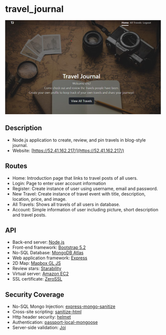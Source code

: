 # travel_journal
![Travel Journal home page](./public/img/home_page.jpg)

## Description
- Node.js application to create, review, and pin travels in blog-style journal.
- Website: [https://52.41.162.217/](https://52.41.162.217/)

## Routes
 - Home: Introduction page that links to travel posts of all users.
 - Login: Page to enter user account information
 - Register: Create instance of user using username, email and password.
 - New Travel: Create instance of travel event with title, description, location, price, and image.
 - All Travels: Shows all travels of all users in database. 
 - Account: Simple information of user including picture, short description and travel posts. 

## API
- Back-end server: [Node.js](https://nodejs.org/en/)
- Front-end framework: [Bootstrap 5.2](https://blog.getbootstrap.com/2022/07/19/bootstrap-5-2-0/)
- No-SQL Database: [MongoDB Atlas](https://www.mongodb.com/atlas/database)
- Web application framework: [Express](https://expressjs.com/) 
- 2D Map: [Mapbox GL JS](https://docs.mapbox.com/mapbox-gl-js/guides/)
- Review stars: [Starability](https://github.com/LunarLogic/starability)
- Virtual server: [Amazon EC2](https://aws.amazon.com/ec2/)
- SSL certificate: [ZeroSSL](https://zerossl.com/)

## Security Coverage 
- No-SQL Mongo Injection: [express-mongo-sanitize](https://www.npmjs.com/package/express-mongo-sanitize) 
- Cross-site scripting: [sanitize-html](https://www.npmjs.com/package/sanitize-html)
- Http header security: [helmet](https://www.npmjs.com/package/helmet)
- Authentication: [passport-local-mongoose](https://www.npmjs.com/package/passport-local-mongoose)
- Server-side validation: [Joi](https://www.npmjs.com/package/joi)
